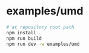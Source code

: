 # examples/umd

```bash
# at repository root path
npm install
npm run build
npm run dev -w examples/umd
```
